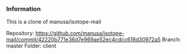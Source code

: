### Information

This is a clone of manusa/isotope-mail

Repository: https://github.com/manusa/isotope-mail/commit/42220b771e36d7e969ae52ec4cdcc618d30972a5
Branch: master
Folder: client